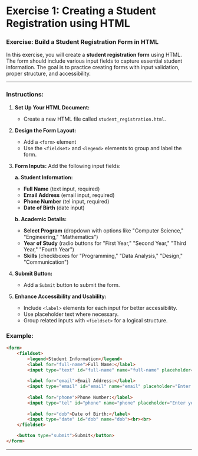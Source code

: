 # Exercise 1: Creating a Student Registration using HTML

### Exercise: Build a Student Registration Form in HTML

In this exercise, you will create a **student registration form** using HTML. The form should include various input fields to capture essential student information. The goal is to practice creating forms with input validation, proper structure, and accessibility.

---

### Instructions:

1. **Set Up Your HTML Document:**
   - Create a new HTML file called `student_registration.html`.

2. **Design the Form Layout:**
   - Add a `<form>` element 
   - Use the `<fieldset>` and `<legend>` elements to group and label the form.

3. **Form Inputs:**
   Add the following input fields:
   
   **a. Student Information:**
   - **Full Name** (text input, required)
   - **Email Address** (email input, required)
   - **Phone Number** (tel input, required)
   - **Date of Birth** (date input)

   **b. Academic Details:**
   - **Select Program** (dropdown with options like "Computer Science," "Engineering," "Mathematics")
   - **Year of Study** (radio buttons for "First Year," "Second Year," "Third Year," "Fourth Year")
   - **Skills** (checkboxes for "Programming," "Data Analysis," "Design," "Communication")
   
4. **Submit Button:**
   - Add a `Submit` button to submit the form.

5. **Enhance Accessibility and Usability:**
   - Include `<label>` elements for each input for better accessibility.
   - Use placeholder text where necessary.
   - Group related inputs with `<fieldset>` for a logical structure.


### Example:

```html
<form>
    <fieldset>
        <legend>Student Information</legend>
        <label for="full-name">Full Name:</label>
        <input type="text" id="full-name" name="full-name" placeholder="Enter your full name" required><br><br>
        
        <label for="email">Email Address:</label>
        <input type="email" id="email" name="email" placeholder="Enter your email" required><br><br>
        
        <label for="phone">Phone Number:</label>
        <input type="tel" id="phone" name="phone" placeholder="Enter your phone number" required><br><br>
        
        <label for="dob">Date of Birth:</label>
        <input type="date" id="dob" name="dob"><br><br>
    </fieldset>

    <button type="submit">Submit</button>
</form>
```
---
